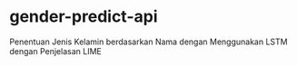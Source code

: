 # gender-predict-api
Penentuan Jenis Kelamin berdasarkan Nama dengan Menggunakan LSTM dengan Penjelasan LIME
